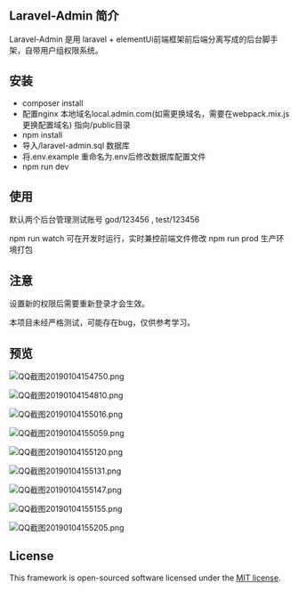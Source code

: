 
## Laravel-Admin 简介

Laravel-Admin 是用 laravel + elementUi前端框架前后端分离写成的后台脚手架，自带用户组权限系统。

## 安装

- composer install  
- 配置nginx 本地域名local.admin.com(如需更换域名，需要在webpack.mix.js更换配置域名) 指向/public目录 
- npm install
- 导入/laravel-admin.sql 数据库
- 将.env.example 重命名为.env后修改数据库配置文件
- npm run dev


## 使用

默认两个后台管理测试账号 god/123456 , test/123456

npm run watch 可在开发时运行，实时兼控前端文件修改
npm run prod 生产环境打包

## 注意

设置新的权限后需要重新登录才会生效。

本项目未经严格测试，可能存在bug，仅供参考学习。

## 预览

![QQ截图20190104154750.png](https://upload-images.jianshu.io/upload_images/5993750-efa7105bce3ea3f1.png?imageMogr2/auto-orient/strip%7CimageView2/2/w/1240)

![QQ截图20190104154810.png](https://upload-images.jianshu.io/upload_images/5993750-095b4f98baf3d11b.png?imageMogr2/auto-orient/strip%7CimageView2/2/w/1240)

![QQ截图20190104155016.png](https://upload-images.jianshu.io/upload_images/5993750-9a5d47e2d84bb313.png?imageMogr2/auto-orient/strip%7CimageView2/2/w/1240)

![QQ截图20190104155059.png](https://upload-images.jianshu.io/upload_images/5993750-0b96487364dbf9b6.png?imageMogr2/auto-orient/strip%7CimageView2/2/w/1240)

![QQ截图20190104155120.png](https://upload-images.jianshu.io/upload_images/5993750-247128ce5cbac950.png?imageMogr2/auto-orient/strip%7CimageView2/2/w/1240)

![QQ截图20190104155131.png](https://upload-images.jianshu.io/upload_images/5993750-2174a73a34d9369e.png?imageMogr2/auto-orient/strip%7CimageView2/2/w/1240)

![QQ截图20190104155147.png](https://upload-images.jianshu.io/upload_images/5993750-c283087e7b373240.png?imageMogr2/auto-orient/strip%7CimageView2/2/w/1240)

![QQ截图20190104155155.png](https://upload-images.jianshu.io/upload_images/5993750-b279a7962aa2189e.png?imageMogr2/auto-orient/strip%7CimageView2/2/w/1240)

![QQ截图20190104155205.png](https://upload-images.jianshu.io/upload_images/5993750-8f3c23466cb2bc91.png?imageMogr2/auto-orient/strip%7CimageView2/2/w/1240)


## License

This framework is open-sourced software licensed under the [MIT license](https://opensource.org/licenses/MIT).
